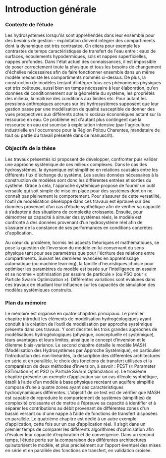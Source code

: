 # Introduction générale

### Contexte de l’étude

Les hydrosystèmes lorsqu'ils sont appréhendés dans leur ensemble pour des besoins de gestion – exploitation doivent intégrer des compartiments dont la dynamique est très contrastée. On citera pour exemple les contrastes de temps caractéristiques de transfert de l'eau entre : eaux de surfaces, écoulements hypodermiques, sols et nappes superficielles, nappes profondes. Dans l'état actuel des connaissances, il est impossible de poser correctement toute la physique et tous les besoins de changement d'échelles nécessaires afin de faire fonctionner ensemble dans un même modèle mécaniste les compartiments nommés ci-dessus. De plus, la construction de modèles tentant d’intégrer tous ces phénomènes physiques est très coûteuse, aussi bien en temps nécessaire à leur élaboration, qu’en données de conditionnement sur la géométrie du système, les propriétés des milieux, la maîtrise des conditions aux limites etc. Pour autant les pressions anthropiques accrues sur les hydrosystèmes supposent que leur gestion passe par une modélisation de qualité susceptible de donner des vues prospectives aux différents acteurs sociaux économiques actant sur la ressource en eau. Ce problème est d'autant plus contingent que la ressource en eau est soumise à exploitation intensive \(par l'agriculture industrielle en l'occurrence pour la Région Poitou Charentes, mandataire de tout ou partie du travail présenté dans ce manuscrit\).

### Objectifs de la thèse

Les travaux présentés ici proposent de développer, confronter puis valider une approche systémique de ces milieux complexes. Dans le cas des hydrosystèmes, la dynamique est simplifiée en relations causales entre les différents flux d'échange du système. Les seules données nécessaires à la construction de modèles sont donc les différentes entrées et sorties du système. Grâce à cela, l'approche systémique propose de fournir un outil versatile qui soit simple de mise en place pour des systèmes dont on ne connaît pas pleinement le comportement. Pour s’assurer de cette versatilité, l’outil de modélisation développé dans ces travaux est éprouvé sur des données provenant d’un cas d’étude synthétique afin de vérifier sa capacité à s’adapter à des situations de complexité croissante. Ensuite, pour démontrer sa capacité à simuler des systèmes réels, le modèle est confronté à des données provenant d’un hydrosystème réel afin de s’assurer de la constance de ses performances en conditions concrètes d'application.

Au cœur du problème, hormis les aspects théoriques et mathématiques, se pose la question de l'inversion du modèle en lui conservant du sens physique tant pour ses paramètres que pour l'écriture des relations entre compartiments. Suivant les dernières avancées en apprentissage automatique \(ou machine learning\), la famille d’heuristiques choisie pour optimiser les paramètres du modèle est basée sur l’intelligence en essaim et se nomme « optimisation par essaim de particule » \(ou PSO pour « Particle Swarm Optimization »\). Différentes variations sont évaluées dans ces travaux en étudiant leur influence sur les capacités de simulation des modèles systémiques construits.

### Plan du mémoire

 Le mémoire est organisé en quatre chapitres principaux. Le premier chapitre introduit les éléments de modélisation hydrogéologiques ayant conduit à la création de l’outil de modélisation par approche systémique présenté dans ces travaux. Y sont décrites les trois grandes approches de modélisations hydrogéologiques \(physique, conceptuelle et systémique\), leurs avantages et leurs limites, ainsi que le concept d’inversion et le dilemme biais-variance. Le second chapitre détaille le modèle MASH \(Modélisation des Hydrosystèmes par Approche Systémique\), en particulier l’introduction des non-linéarités, la description des différentes architectures en série et en parallèle, le choix des fonctions de transfert utilisées et la comparaison de deux méthodes d’inversion, à savoir : PEST \(« Parameter ESTimation »\) et PSO \(« Particle Swarm Optimization »\). Le troisième chapitre présente un exemple d’application sur un cas d’école synthétique, établi à l’aide d’un modèle à base physique recréant un aquifère simplifié composé d’une à quatre zones ayant des caractéristiques hydrodynamiques différentes. L’objectif de ce test est de vérifier que MASH est capable de reproduire le comportement de systèmes \(simplifiés\) de complexité croissante et de mettre à l’épreuve sa capacité à identifier et à séparer les contributions au débit provenant de différentes zones d'un bassin versant ou d'une nappe à l’aide de fonctions de transfert disposées en parallèle. Le quatrième chapitre est dédié à un autre exemple d’application, cette fois sur un cas d’application réel. Il s’agit dans un premier temps de comparer les différents algorithmes d’optimisation afin d’évaluer leur capacité d’exploration et de convergence. Dans un second temps, l’étude porte sur la comparaison des différentes architectures qu’autorisent le modèle, et plus précisément sur l’apport éventuel des mises en série et en parallèle des fonctions de transfert, en validation croisée.

